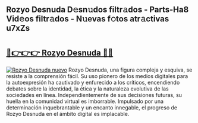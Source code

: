 ## Rozyo Desnuda D𝚎sn𝚞dos filtr𝚊dos - Parts-Ha8 Vid𝚎os filtr𝚊dos - N𝚞evas f𝚘tos atr𝚊ctivas u7xZs

# <h2><a href="http://mb6sqn.tromn.icu/?c=Rozyo+Desnuda">🔗👉👉👉 Rozyo Desnuda 🔗🔗</a></h2>

[![Rozyo Desnuda nuevo](https://i.imgur.com/pEAQMta.gif)](http://mb6sqn.tromn.icu/?c=Rozyo+Desnuda)
Rozyo Desnuda, una figura compleja y esquiva, se resiste a la comprensión fácil. Su uso pionero de los medios digitales para la autoexpresión ha cautivado y enfurecido a los críticos, encendiendo debates sobre la identidad, la ética y la naturaleza evolutiva de las sociedades en línea. Independientemente de sus decisiones futuras, su huella en la comunidad virtual es imborrable. Impulsado por una determinación inquebrantable y un encanto innegable, el progreso de Rozyo Desnuda en el ámbito digital es implacable.
